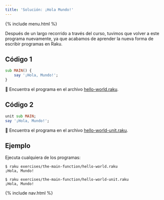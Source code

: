```yaml
---
title: 'Solución: ¡Hola Mundo!'
---
```


{% include menu.html %}

Después de un largo recorrido a través del curso, tuvimos que volver a este programa nuevamente, ya que acabamos de aprender la nueva forma de escribir programas en Raku.

## Código 1

```raku
sub MAIN() {
    say '¡Hola, Mundo!';
}
```

🦋 Encuentra el programa en el archivo [hello-world.raku](https://github.com/ash/raku-course/blob/master/exercises/the-main-function/hello-world.raku).

## Código 2

```raku
unit sub MAIN;
say '¡Hola, Mundo!';
```

🦋 Encuentra el programa en el archivo [hello-world-unit.raku](https://github.com/ash/raku-course/blob/master/exercises/the-main-function/hello-world-unit.raku).

## Ejemplo

Ejecuta cualquiera de los programas:

```console
$ raku exercises/the-main-function/hello-world.raku
¡Hola, Mundo!

$ raku exercises/the-main-function/hello-world-unit.raku
¡Hola, Mundo!
```

{% include nav.html %}